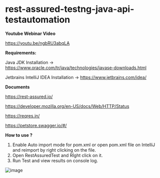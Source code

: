 # rest-assured-testng-java-api-testautomation

**Youtube Webinar Video**

https://youtu.be/ngbRU3abqLA



**Requirements:**

Java JDK Installation -> https://www.oracle.com/tr/java/technologies/javase-downloads.html

Jetbrains IntelliJ IDEA Installation -> https://www.jetbrains.com/idea/



**Documents**

https://rest-assured.io/

https://developer.mozilla.org/en-US/docs/Web/HTTP/Status

https://reqres.in/

https://petstore.swagger.io/#/


**How to use ?**

1. Enable Auto import mode for pom.xml or open pom.xml file on IntelliJ and reimport by right clicking on the file.
2. Open RestAssuredTest and Rİght click on it.
3. Run Test and view results on console log.


![image](https://user-images.githubusercontent.com/89974862/132766279-2521483b-0f91-4046-b5a1-ae3d3a217860.png)


